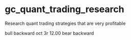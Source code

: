# gc_quant_trading_research
Research quant trading strategies that are very profitable

bull backward oct 3r 12.00
bear backward 
